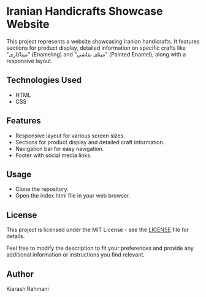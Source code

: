 # Iranian Handicrafts Showcase Website
This project represents a website showcasing Iranian handicrafts. It features sections for product display, detailed information on specific crafts like "میناکاری" (Enameling) and "مینای نقاشی" (Painted Enamel), along with a responsive layout.

## Technologies Used
- HTML
- CSS
## Features
- Responsive layout for various screen sizes.
- Sections for product display and detailed craft information.
- Navigation bar for easy navigation.
- Footer with social media links.
## Usage
- Clone the repository.
- Open the index.html file in your web browser.
## License
This project is licensed under the MIT License - see the [LICENSE](LICENSE) file for details.



Feel free to modify the description to fit your preferences and provide any additional information or instructions you find relevant.

## Author
Kiarash Rahmani